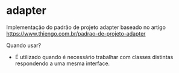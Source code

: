# adapter

Implementação do padrão de projeto adapter baseado no artigo https://www.thiengo.com.br/padrao-de-projeto-adapter

Quando usar?

- É utilizado quando é necessário trabalhar com classes distintas respondendo a uma mesma interface.